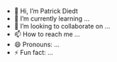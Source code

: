 - 👋 Hi, I’m Patrick Diedt
- 🌱 I’m currently learning ...
- 💞️ I’m looking to collaborate on ...
- 📫 How to reach me ...
- 😄 Pronouns: ...
- ⚡ Fun fact: ...

<!---
PatrickDieks/PatrickDieks is a ✨ special ✨ repository because its `README.md` (this file) appears on your GitHub profile.
You can click the Preview link to take a look at your changes.
--->
